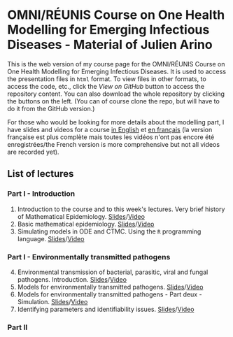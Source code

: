 # OMNI/RÉUNIS Course on One Health Modelling for Emerging Infectious Diseases - Material of Julien Arino

This is the web version of my course page for the OMNI/RÉUNIS Course on One Health Modelling for Emerging Infectious Diseases. It is used to access the presentation files in `html` format. To view files in other formats, to access the code, etc., click the *View on GitHub* button to access the repository content. You can also download the whole repository by clicking the buttons on the left. (You can of course clone the repo, but will have to do it from the GitHub version.)

For those who would be looking for more details about the modelling part, I have slides and videos for a course [in English](https://julien-arino.github.io/3MC-course-epidemiological-modelling/) et [en français](https://julien-arino.github.io/petit-cours-epidemio-mathematique/) (la version française est plus complète mais toutes les vidéos n'ont pas encore été enregistrées/the French version is more comprehensive but not all videos are recorded yet).

## List of lectures

### Part I - Introduction
1. Introduction to the course and to this week's lectures. Very brief history of Mathematical Epidemiology. [Slides](2022-10-OMNI-01-course-organisation-intro.html)/[Video](https://youtu.be/Cxy0dSMSGto)
2. Basic mathematical epidemiology. [Slides](2022-10-OMNI-02-basic-math-epi.html)/[Video](https://youtu.be/Q0V3Y3MpbFE)
3. Simulating models in ODE and CTMC. Using the `R` programming language. [Slides](2022-10-OMNI-03-simulation.html)/[Video](https://youtu.be/lLlxR4dvISg)

### Part I - Environmentally transmitted pathogens

4. Environmental transmission of bacterial, parasitic, viral and fungal pathogens. Introduction. [Slides](2022-10-OMNI-04-ETP-introduction.html)/[Video](https://youtu.be/9-ST6P8Lb70)
5. Models for environmentally transmitted pathogens. [Slides](2023-01-OMNI-05-ETP-ODE.pdf)/[Video](https://youtu.be/cLzj7l8F29I)
6. Models for environmentally transmitted pathogens - Part deux - Simulation. [Slides](2023-01-OMNI-06-ETP-ODE_part_deux.pdf)/[Video](https://youtu.be/VXwd-UzgZNE)
7. Identifying parameters and identifiability issues. [Slides]()/[Video](https://youtu.be/eYRoTdkR5F0)

### Part II

<!--- Image credit: Malaria parasite entering a red blood cell. https://flic.kr/p/V8qaYt. National Institute of Allergy and Infectious Diseases, NIH. CC BY NC 2.0 --->
